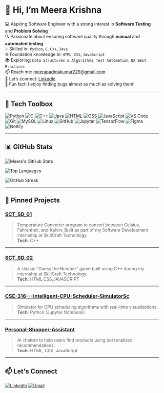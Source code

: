 # 👋 Hi, I’m Meera Krishna

💻 Aspiring Software Engineer with a strong interest in **Software Testing** and **Problem Solving**  
🔍 Passionate about ensuring software quality through **manual** and **automated testing**  
💡 Skilled in: `Python`, `C`, `C++`, `Java`  
🌐 Foundation knowledge in: `HTML`, `CSS`, `JavaScript`  
📚 Exploring: `Data Structures & Algorithms`, `Test Automation`, `QA Best Practices`  
📫 Reach me: [meerapadmakumar229@gmail.com](mailto:meerapadmakumar229@gmail.com)  
🔗 Let’s connect: [LinkedIn](https://www.linkedin.com/in/meera-krishna)  
🧠 Fun fact: I enjoy finding bugs almost as much as solving them!

---

## 🧰 Tech Toolbox

![Python](https://img.shields.io/badge/Python-blue?style=for-the-badge&logo=python)
![C](https://img.shields.io/badge/C-lightgrey?style=for-the-badge&logo=c)
![C++](https://img.shields.io/badge/C++-blue?style=for-the-badge&logo=c%2B%2B)
![Java](https://img.shields.io/badge/Java-red?style=for-the-badge&logo=java)
![HTML](https://img.shields.io/badge/HTML-orange?style=for-the-badge&logo=html5)
![CSS](https://img.shields.io/badge/CSS-blue?style=for-the-badge&logo=css3)
![JavaScript](https://img.shields.io/badge/JavaScript-yellow?style=for-the-badge&logo=javascript)
![VS Code](https://img.shields.io/badge/VSCode-007ACC?style=for-the-badge&logo=visual-studio-code)
![Git](https://img.shields.io/badge/Git-F05032?style=for-the-badge&logo=git)
![MySQL](https://img.shields.io/badge/MySQL-4479A1?style=for-the-badge&logo=mysql&logoColor=white)
![Linux](https://img.shields.io/badge/Linux-FCC624?style=for-the-badge&logo=linux&logoColor=black)
![GitHub](https://img.shields.io/badge/GitHub-181717?style=for-the-badge&logo=github&logoColor=white)
![Jupyter](https://img.shields.io/badge/Jupyter-F37626?style=for-the-badge&logo=jupyter&logoColor=white)
![TensorFlow](https://img.shields.io/badge/TensorFlow-FF6F00?style=for-the-badge&logo=tensorflow&logoColor=white)
![Figma](https://img.shields.io/badge/Figma-F24E1E?style=for-the-badge&logo=figma&logoColor=white)
![Netlify](https://img.shields.io/badge/Netlify-00C7B7?style=for-the-badge&logo=netlify&logoColor=white)



---
## 📊 GitHub Stats

![Meera's GitHub Stats](https://github-readme-stats.vercel.app/api?username=Meera-Krishna&show_icons=true&theme=radical)

![Top Languages](https://github-readme-stats.vercel.app/api/top-langs/?username=Meera-Krishna&layout=compact&theme=radical)

![GitHub Streak](https://github-readme-streak-stats.herokuapp.com/?user=Meera-Krishna&theme=radical&date=20250721)





---

## 📌 Pinned Projects


### [SCT_SD_01](https://github.com/Meera-Krishna/SCT_SD_01)
> Temperature Converter program to convert between Celsius, Fahrenheit, and Kelvin. Built as part of my Software Development Internship at SkillCraft Technology.  
**Tech:** C++

---

### [SCT_SD_02](https://github.com/Meera-Krishna/SCT_SD_02)
> A classic "Guess the Number" game built using C++ during my internship at SkillCraft Technology.  
**Tech:** HTML,CSS,JAVASCRIPT

---

### [CSE-316---Intelligent-CPU-Scheduler-SimulatorSc](https://github.com/Meera-Krishna/CSE-316---Intelligent-CPU-Scheduler-SimulatorSc)
> Simulator for CPU scheduling algorithms with real-time visualizations.  
**Tech:** Python (Jupyter Notebook)

---

### [Personal-Shopper-Assistant](https://github.com/Meera-Krishna/Personal-Shopper-Assistant)
> AI chatbot to help users find products using personalized recommendations.  
**Tech:** HTML, CSS, JavaScript


---

## 📫 Let's Connect

[![LinkedIn](https://img.shields.io/badge/LinkedIn-blue?style=for-the-badge&logo=linkedin)](https://linkedin.com/in/meera-krishna)
[![Gmail](https://img.shields.io/badge/Gmail-D14836?style=for-the-badge&logo=gmail&logoColor=white)](mailto:meerapadmakumar229@gmail.com)

